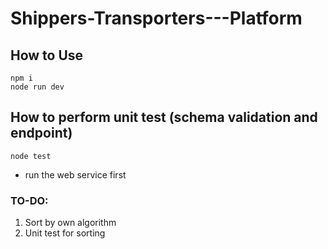 # Shippers-Transporters---Platform
## How to Use
```
npm i
node run dev
```

## How to perform unit test (schema validation and endpoint)
```
node test
```
* run the web service first

### TO-DO:
1. Sort by own algorithm
2. Unit test for sorting